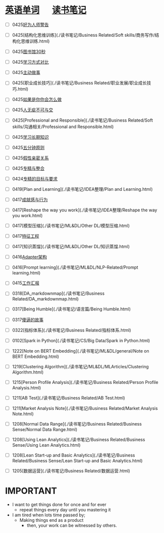 # [英语单词](./egls/1/) &emsp;  [读书笔记](./%E8%AF%BB%E4%B9%A6%E7%AC%94%E8%AE%B0/) 




- [ ] 0425[好为人师警告](./读书笔记/IDEA整理/认识他人/好为人师警告.html)
- [ ] 0425[结构化思维训练](./读书笔记/Business Related/Soft skills/商务写作/结构化思维训练.html)
- [ ] 0425[图书馆30秒](./读书笔记/心理学/爱情心理学/1/图书馆30秒.html)
- [ ] 0425[学习方式对比](./读书笔记/IDEA整理/如何学习/学习方式对比.html)
- [ ] 0425[主动做事](./读书笔记/IDEA整理/如何做事/主动做事.html)
- [ ] 0425[职业成长技巧](./读书笔记/Business Related/职业发展/职业成长技巧.html)
- [ ] 0425[如果是你你会怎么做](./读书笔记/IDEA整理/认识自己/如果是你你会怎么做.html)
- [ ] 0425[人无疵不可与交](./读书笔记/IDEA整理/认识他人/人无疵不可与交.html)
- [ ] 0425[Professional and Responsible](./读书笔记/Business Related/Soft skills/沟通相关/Professional and Responsible.html)
- [ ] 0425[学习长期知识](./读书笔记/IDEA整理/如何学习/学习长期知识.html)
- [ ] 0425[五分钟原则](./读书笔记/IDEA整理/如何做事/五分钟原则.html)
- [ ] 0425[假性亲密关系](./读书笔记/心理学/爱情心理学/1/假性亲密关系.html)
- [ ] 0425[专精与整合](./读书笔记/IDEA整理/如何做事/专精与整合.html)
- [ ] 0424[专精的目标与要求](./读书笔记/IDEA整理/如何做事/专精的目标与要求.html)
- [ ] 0419[Plan and Learning](./读书笔记/IDEA整理/Plan and Learning.html)
- [ ] 0417[成就感与行为](./读书笔记/心理学/认知心理学/成就感与行为.html)
- [ ] 0417[Reshape the way you work](./读书笔记/IDEA整理/Reshape the way you work.html)
- [ ] 0417[模型压缩](./读书笔记/ML&DL/Other DL/模型压缩.html) 
- [ ] 0417[特征工程](./读书笔记/ML&DL/ML-Related/特征工程.html)
- [ ] 0417[知识蒸馏](./读书笔记/ML&DL/Other DL/知识蒸馏.html) 
- [ ] 0416[Adapter架构](./读书笔记/ML&DL/NLP-Related/Adapter架构.html)
- [ ] 0416[Prompt learning](./读书笔记/ML&DL/NLP-Related/Prompt learning.html) 
- [ ] 0415[工作汇报](./读书笔记/语言篇/工作汇报.html)
- [ ] 0318[DA_markdownmap](./读书笔记/Business Related/DA_markdownmap.html)
- [ ] 0317[Being Humble](./读书笔记/语言篇/Being Humble.html)
- [ ] 0317[傻逼的故事](./读书笔记/IDEA整理/傻逼的故事.html)
- [ ] 0322[指标体系](./读书笔记/Business Related/指标体系.html) 
- [ ] 0102[Spark in Python](./读书笔记/CS/Big Data/Spark in Python.html)
- [ ] 1222[Note on BERT Embedding](./读书笔记/ML&DL/general/Note on BERT Embedding.html)
- [ ] 1219[Clustering Algorithm](./读书笔记/ML&DL/MLArticles/Clustering Algorithm.html) 
- [ ] 1215[Person Profile Analysis](./读书笔记/Business Related/Person Profile Analysis.html)
- [ ] 1211[AB Test](./读书笔记/Business Related/AB Test.html)
- [ ] 1211[Market Analysis Note](./读书笔记/Business Related/Market Analysis Note.html)
- [ ] 1208[Normal Data Range](./读书笔记/Business Related/Business Sense/Normal Data Range.html)
- [ ] 1208[Using Lean Analytics](./读书笔记/Business Related/Business Sense/Using Lean Analytics.html)
- [ ] 1208[Lean Start-up and Basic Analytics](./读书笔记/Business Related/Business Sense/Lean Start-up and Basic Analytics.html)
- [ ] 1205[数据运营](./读书笔记/Business Related/数据运营.html) 







# IMPORTANT

- I want to get things done for once and for ever
  - repeat things every day until you mastering it
- I am tired when lots time passed by;
  - Making things end as a product
    - then, your work can be witnessed by others.

